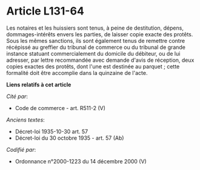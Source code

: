 # Article L131-64

Les notaires et les huissiers sont tenus, à peine de destitution, dépens, dommages-intérêts envers les parties, de laisser
copie exacte des protêts. Sous les mêmes sanctions, ils sont également tenus de remettre contre récépissé au greffier du
tribunal de commerce ou du tribunal de grande instance statuant commercialement du domicile du débiteur, ou de lui adresser,
par lettre recommandée avec demande d'avis de réception, deux copies exactes des protêts, dont l'une est destinée au
parquet ; cette formalité doit être accomplie dans la quinzaine de l'acte.

**Liens relatifs à cet article**

_Cité par_:

  - Code de commerce - art. R511-2 (V)

_Anciens textes_:

  - Décret-loi 1935-10-30 art. 57
  - Décret-loi du 30 octobre 1935 - art. 57 (Ab)

_Codifié par_:

  - Ordonnance n°2000-1223 du 14 décembre 2000 (V)
